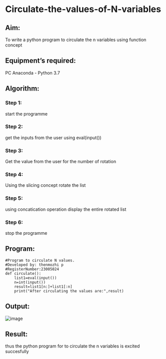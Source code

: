 # Circulate-the-values-of-N-variables
## Aim:
To write a python program to circulate the n variables using function concept
## Equipment’s required:
PC
Anaconda - Python 3.7
## Algorithm: 
### Step 1:
start the programme
### Step 2:
get the inputs from the user using eval(input())
### Step 3:
Get the value from the user for the number of rotation
### Step 4:
Using the slicing concept rotate the list
### Step 5:
using concatication operation display the entire rotated list
### Step 6:
stop the programme
## Program:
```
#Program to circulate N values.
#Developed by: thenmozhi p
#RegisterNumber:23005024
def circulate():
    list1=eval(input())
    n=int(input())
    result=list1[n:]+list1[:n]
    print("After circulating the values are:",result)
```
## Output:
![image](https://github.com/thenmozhi05/Circulate-the-values-of-N-variables/assets/140684207/36093f9a-4584-49ee-9c9a-5f2f8ec7c85e)


## Result:
thus the python program for to circulate the n variables is excited succesfully
